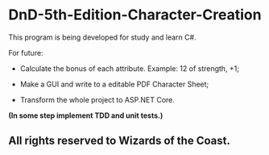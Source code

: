 # DnD-5th-Edition-Character-Creation
This program is being developed for study and learn C#.

For future:

* Calculate the bonus of each attribute. Example: 12 of strength, +1;

* Make a GUI and write to a editable PDF Character Sheet;

* Transform the whole project to ASP.NET Core.

**(In some step implement TDD and unit tests.)**

## All rights reserved to Wizards of the Coast.

